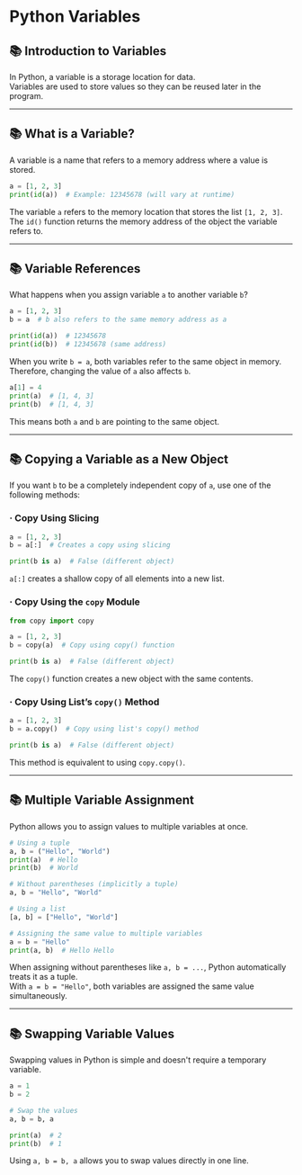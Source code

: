 # Python Variables

## 📚 Introduction to Variables

In Python, a variable is a storage location for data.  
Variables are used to store values so they can be reused later in the program.

---

## 📚 What is a Variable?

A variable is a name that refers to a memory address where a value is stored.

```python
a = [1, 2, 3]  
print(id(a))  # Example: 12345678 (will vary at runtime)
```

The variable `a` refers to the memory location that stores the list `[1, 2, 3]`.  
The `id()` function returns the memory address of the object the variable refers to.

---

## 📚 Variable References

What happens when you assign variable `a` to another variable `b`?

```python
a = [1, 2, 3]
b = a  # b also refers to the same memory address as a

print(id(a))  # 12345678
print(id(b))  # 12345678 (same address)
```

When you write `b = a`, both variables refer to the same object in memory.  
Therefore, changing the value of `a` also affects `b`.

```python
a[1] = 4
print(a)  # [1, 4, 3]
print(b)  # [1, 4, 3]
```

This means both `a` and `b` are pointing to the same object.

---

## 📚 Copying a Variable as a New Object

If you want `b` to be a completely independent copy of `a`, use one of the following methods:

### · Copy Using Slicing

```python
a = [1, 2, 3]
b = a[:]  # Creates a copy using slicing

print(b is a)  # False (different object)
```

`a[:]` creates a shallow copy of all elements into a new list.

### · Copy Using the `copy` Module

```python
from copy import copy

a = [1, 2, 3]
b = copy(a)  # Copy using copy() function

print(b is a)  # False (different object)
```

The `copy()` function creates a new object with the same contents.

### · Copy Using List’s `copy()` Method

```python
a = [1, 2, 3]
b = a.copy()  # Copy using list's copy() method

print(b is a)  # False (different object)
```

This method is equivalent to using `copy.copy()`.

---

## 📚 Multiple Variable Assignment

Python allows you to assign values to multiple variables at once.

```python
# Using a tuple
a, b = ("Hello", "World")  
print(a)  # Hello
print(b)  # World

# Without parentheses (implicitly a tuple)
a, b = "Hello", "World"

# Using a list
[a, b] = ["Hello", "World"]

# Assigning the same value to multiple variables
a = b = "Hello"
print(a, b)  # Hello Hello
```

When assigning without parentheses like `a, b = ...`, Python automatically treats it as a tuple.  
With `a = b = "Hello"`, both variables are assigned the same value simultaneously.

---

## 📚 Swapping Variable Values

Swapping values in Python is simple and doesn't require a temporary variable.

```python
a = 1
b = 2

# Swap the values
a, b = b, a

print(a)  # 2
print(b)  # 1
```

Using `a, b = b, a` allows you to swap values directly in one line.
